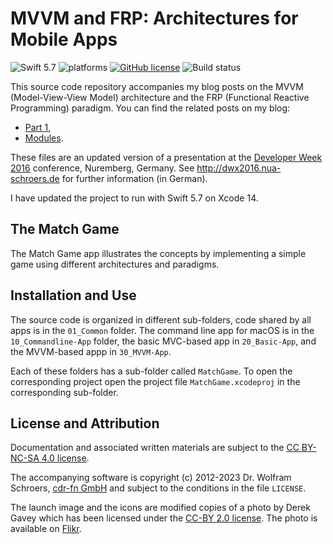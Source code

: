 # MVVM and FRP: Architectures for Mobile Apps

![Swift 5.7](https://img.shields.io/badge/Swift-5.7-orange.svg) ![platforms](https://img.shields.io/badge/platforms-iOS-lightgrey.svg) [![GitHub license](https://img.shields.io/badge/license-MIT-lightgrey.svg)](https://raw.githubusercontent.com/field-theory-org/match-game-architecture/main/LICENSE) ![Build status](https://github.com/field-theory-org/match-game-architecture/actions/workflows/build-test.yml/badge.svg)

This source code repository accompanies my blog posts on the MVVM
(Model-View-View Model) architecture and the FRP (Functional Reactive
Programming) paradigm. You can find the related posts on my blog:

* [Part 1](https://field-theory.org/posts/mvvm-frp-architectures-pt-1.html),
* [Modules](https://field-theory.org/posts/using-swift-modules.html).

These files are an updated version of a presentation at the
[Developer Week 2016](http://www.developer-week.de) conference, Nuremberg,
Germany. See http://dwx2016.nua-schroers.de for further information
(in German).

I have updated the project to run with Swift 5.7 on Xcode 14.

## The Match Game

The Match Game app illustrates the concepts by implementing a simple
game using different architectures and paradigms.

## Installation and Use

The source code is organized in different sub-folders, code shared by
all apps is in the `01_Common` folder. The command line app for macOS
is in the `10_Commandline-App` folder, the basic MVC-based app in
`20_Basic-App`, and the MVVM-based appp in `30_MVVM-App`.

Each of these folders has a sub-folder called `MatchGame`. To open the
corresponding project open the project file `MatchGame.xcodeproj` in
the corresponding sub-folder.

## License and Attribution

Documentation and associated written materials are subject to the
[CC BY-NC-SA 4.0 license](https://creativecommons.org/licenses/by-nc-sa/4.0/).

The accompanying software is copyright (c) 2012-2023 Dr. Wolfram
Schroers, [cdr-fn GmbH](https://cdr-fn.com) and subject to the
conditions in the file `LICENSE`.

The launch image and the icons are modified copies of a photo by Derek
Gavey which has been licensed under the
[CC-BY 2.0 license](https://creativecommons.org/licenses/by/2.0/).
The photo is available
on [Flikr](https://www.flickr.com/photos/derekgavey/6068317482/in/photolist-afeHnu-dMRh3f-cMzkD7-anpD7m-cMzmb1-cMzkSC-cMzkL1-7JK2PQ-eUFjFB-6ZQjg-eMHzom-k1Zee3-aMFVAe-8L2DU7-nB2Gwq-ESkxeS-dMFLbJ-838DFC-dsaPqJ-9HzTP4-6V5jtx-6JPnvN-okwZka-DJk-pWdwJK-8cJ4gS-ozmrHo-krczSP-ikFion-9HgNMm-bHk1Pc-7JF7dx-yZs8f-6k4EGJ-6msS1R-6AK9Vu-k6iRYW-jAEaKT-6AF3Sa-btkq1c-6AF2cv-6AKd2h-6AK8Qu-dz4cat-6G73ii-5Syqj7-pZFQKz-onzJgm-f7UZ3i-6AF1X6).

